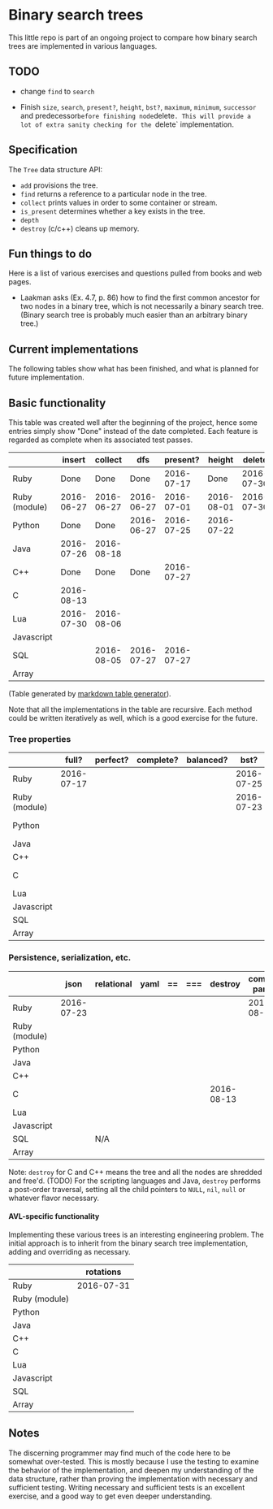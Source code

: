 # Binary search trees

This little repo is part of an ongoing project to compare
how binary search trees are implemented in various languages.

## TODO

* change `find` to `search`

* Finish `size`, `search`, `present?`, `height`, `bst?`, `maximum`, `minimum`, `successor` and
  predecessor` before finishing node `delete`. This will provide a lot
of extra sanity checking for the `delete` implementation.

## Specification

The `Tree` data structure API:

* `add` provisions the tree.
* `find` returns a reference to a particular node in the tree.
* `collect` prints values in order to some container or stream.
* `is_present` determines whether a key exists in the tree.
* `depth`
* `destroy` (c/c++) cleans up memory.


## Fun things to do

Here is a list of various exercises and questions pulled from books and
web pages.

* Laakman asks (Ex. 4.7, p. 86) how to find the first common ancestor for
two nodes in a binary tree, which is not necessarily a binary search
tree. (Binary search tree is probably much easier than an arbitrary
binary tree.)


## Current implementations

The following tables show what has been finished, and what is planned
for future implementation.

## Basic functionality

This table was created well after the beginning of the project, hence some
entries simply show "Done" instead of the date completed. Each feature is
regarded as complete when its associated test passes.

|               | insert     | collect    | dfs        | present?   | height     | delete     | maximum    | minimum    |
|---            |---         |---         |---         |---         |---         |---         |---         |---         |
| Ruby          | Done       | Done       | Done       | 2016-07-17 | Done       | 2016-07-30 | 2016-07-05 | 2016-07-05 |
| Ruby (module) | 2016-06-27 | 2016-06-27 | 2016-06-27 | 2016-07-01 | 2016-08-01 | 2016-07-30 | 2016-06-28 | 2016-06-28 |
| Python        | Done       | Done       | 2016-06-27 | 2016-07-25 | 2016-07-22 |            | 2016-07-17 | 2016-07-17 |
| Java          | 2016-07-26 | 2016-08-18 |            |            |            |            |            |            |
| C++           | Done       | Done       | Done       | 2016-07-27 |            |            | 2016-07-26 | 2016-07-26 |
| C             | 2016-08-13 |            |            |            |            |            |            |            |
| Lua           | 2016-07-30 | 2016-08-06 |            |            |            |            |            |            |
| Javascript    |            |            |            |            |            |            |            |            |
| SQL           |            | 2016-08-05 | 2016-07-27 | 2016-07-27 |            |            | 2016-07-28 | 2016-07-28 |
| Array         |            |            |            |            |            |            |            |            |


(Table generated by [markdown table generator](http://www.tablesgenerator.com/markdown_tables)).

Note that all the implementations in the table are recursive. Each method could
be written iteratively as well, which is a good exercise for the future.

### Tree properties

|               | full?      | perfect? | complete? | balanced?  | bst?       | size       | successor | predecessor |
|---------------|-------     |----------|-----------|----------- |---         |---         |---        |---          |
| Ruby          | 2016-07-17 |          |           |            | 2016-07-25 | Done       |           |             |
| Ruby (module) |            |          |           |            | 2016-07-23 | 2016-07-23 |           |             |
| Python        |            |          |           |            |            | 2016-08-10 |           |             |
| Java          |            |          |           |            |            |            |           |             |
| C++           |            |          |           |            |            |            |           |             |
| C             |            |          |           |            |            | 2016-08-13 |           |             |
| Lua           |            |          |           |            |            |            |           |             |
| Javascript    |            |          |           |            |            |            |           |             |
| SQL           |            |          |           |            |            |            |           |             |
| Array         |            |          |           |            |            |            |           |             |


### Persistence, serialization, etc.

|               | json       | relational | yaml       | ==     | ===  | destroy    | common parent |
|---            |---         |---         |---         |---     |---   |---         |---            |
| Ruby          | 2016-07-23 |            |            |        |      |            | 2016-08-04    |
| Ruby (module) |            |            |            |        |      |            |
| Python        |            |            |            |        |      |            |
| Java          |            |            |            |        |      |            |
| C++           |            |            |            |        |      |            |
| C             |            |            |            |        |      | 2016-08-13 |
| Lua           |            |            |            |        |      |            |
| Javascript    |            |            |            |        |      |            |
| SQL           |            | N/A        |            |        |      |            |
| Array         |            |            |            |        |      |            |


Note: `destroy` for C and C++ means the tree and all the nodes are
shredded and free'd. (TODO) For the scripting languages and Java, `destroy`
performs a post-order traversal, setting all the child pointers to
`NULL`, `nil`, `null` or whatever flavor necessary.

#### AVL-specific functionality

Implementing these various trees is an interesting engineering problem.
The initial approach is to inherit from the binary search tree
implementation, adding and overriding as necessary.

|               | rotations  |
|---            |---         |
| Ruby          | 2016-07-31 |
| Ruby (module) |            |
| Python        |            |
| Java          |            |
| C++           |            |
| C             |            |
| Lua           |            |
| Javascript    |            |
| SQL           |            |
| Array         |            |



## Notes

The discerning programmer may find much of the code here to be somewhat
over-tested. This is mostly because I use the testing to examine the
behavior of the implementation, and deepen my understanding of the data
structure, rather than proving the implementation with necessary and
sufficient testing. Writing necessary and sufficient tests is an
excellent exercise, and a good way to get even deeper understanding.
